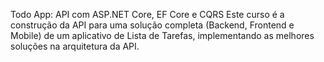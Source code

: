 Todo App: API com ASP.NET Core, EF Core e CQRS
Este curso é a construção da API para uma solução completa (Backend, Frontend e Mobile) de um aplicativo de Lista de Tarefas, implementando as melhores soluções na arquitetura da API.



